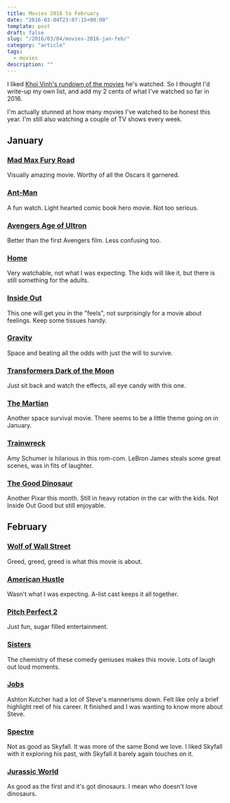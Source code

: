 ```yaml
---
title: Movies 2016 to February
date: "2016-03-04T23:07:15+00:00"
template: post
draft: false
slug: "/2016/03/04/movies-2016-jan-feb/"
category: "article"
tags:
  - movies
description: ""
---
```


I liked <a href="http://www.subtraction.com/2016/03/02/movies-watched-so-far-in-2016/">Khoi Vinh's rundown of the movies</a> he's watched. So I thought I'd write-up my own list, and add my 2 cents of what I've watched so far in 2016.

I'm actually stunned at how many movies I've watched to be honest this year. I'm still also watching a couple of TV shows every week.

<h2>January</h2>

<h3><a href="https://geo.itunes.apple.com/nz/movie/mad-max-fury-road/id992278305?at=10lnRx&mt=6" target="_blank">Mad Max Fury Road</a></h3>

Visually amazing movie. Worthy of all the Oscars it garnered.

<h3><a href="https://geo.itunes.apple.com/nz/movie/ant-man/id1012788984?at=10lnRx&mt=6" target="_blank">Ant-Man</a></h3>

A fun watch. Light hearted comic book hero movie. Not too serious.

<h3><a href="https://geo.itunes.apple.com/nz/movie/avengers-age-of-ultron/id983441161?at=10lnRx&mt=6" target="_blank">Avengers Age of Ultron</a></h3>

Better than the first Avengers film. Less confusing too.

<h3><a href="https://geo.itunes.apple.com/nz/movie/home/id967412755?at=10lnRx&mt=6" target="_blank">Home</a></h3>

Very watchable, not what I was expecting. The kids will like it, but there is still something for the adults.

<h3><a href="https://geo.itunes.apple.com/nz/movie/inside-out-2015/id1001746758?at=10lnRx&mt=6" target="_blank">Inside Out</a></h3>

This one will get you in the "feels", not surprisingly for a movie about feelings. Keep some tissues handy.

<h3><a href="https://geo.itunes.apple.com/nz/movie/gravity/id710866868?at=10lnRx&mt=6" target="_blank">Gravity</a></h3>

Space and beating all the odds with just the&nbsp;will to survive.

<h3><a href="https://geo.itunes.apple.com/nz/movie/transformers-dark-of-the-moon/id457992430?at=10lnRx&mt=6" target="_blank">Transformers Dark of the Moon</a></h3>

Just sit back and watch the effects, all eye candy with this one.

<h3><a href="https://geo.itunes.apple.com/nz/movie/the-martian/id1039587313?at=10lnRx&mt=6" target="_blank">The Martian</a></h3>

Another space survival movie. There seems to be a little theme going on in January.

<h3><a href="https://geo.itunes.apple.com/nz/movie/trainwreck/id999061457?at=10lnRx&mt=6" target="_blank">Trainwreck</a></h3>

Amy Schumer is hilarious in this rom-com. LeBron James steals some great scenes, was in fits of laughter.

<h3><a href="https://geo.itunes.apple.com/nz/movie/the-good-dinosaur/id1057860639?at=10lnRx&mt=6" target="_blank">The Good Dinosaur</a></h3>

Another Pixar this month. Still in heavy rotation in the car with the kids. Not Inside Out Good but still enjoyable.

<h2>February</h2>

<h3><a href="https://geo.itunes.apple.com/nz/movie/the-wolf-of-wall-street/id799229628?at=10lnRx&mt=6" target="_blank">Wolf of Wall Street</a></h3>

Greed, greed, greed is what this movie is about.

<h3><a href="https://geo.itunes.apple.com/nz/movie/american-hustle/id799229823?at=10lnRx&mt=6" target="_blank">American Hustle</a>
</h3>

Wasn't what I was expecting. A-list cast keeps it all together.

<h3><a href="https://geo.itunes.apple.com/nz/movie/pitch-perfect-2/id979760248?at=10lnRx&mt=6" target="_blank">Pitch Perfect 2</a></h3>

Just fun, sugar filled entertainment.

<h3><a href="https://geo.itunes.apple.com/us/movie/sisters-unrated/id1062470439?at=10lnRx&mt=6" target="_blank">Sisters</a></h3>

The chemistry of these comedy geniuses makes this movie. Lots of laugh out loud moments.

<h3><a href="https://geo.itunes.apple.com/nz/movie/jobs/id722298716?at=10lnRx&mt=6">Jobs</a></h3>

Ashton Kutcher had a lot of Steve's mannerisms down. Felt like only a brief highlight reel of his career. It finished and I was wanting to know more about Steve.

<h3><a href="https://geo.itunes.apple.com/nz/movie/spectre/id1042425776?at=10lnRx&mt=6">Spectre</a></h3>

Not as good as Skyfall. It was more of the same Bond we love. I liked Skyfall with it exploring his past, with Skyfall it barely again touches on it.

<h3><a href="https://geo.itunes.apple.com/nz/movie/jurassic-world/id972784500?at=10lnRx&mt=6" target="_blank">Jurassic World</a></h3>

As good as the first and it's got dinosaurs. I mean who doesn't love dinosaurs.